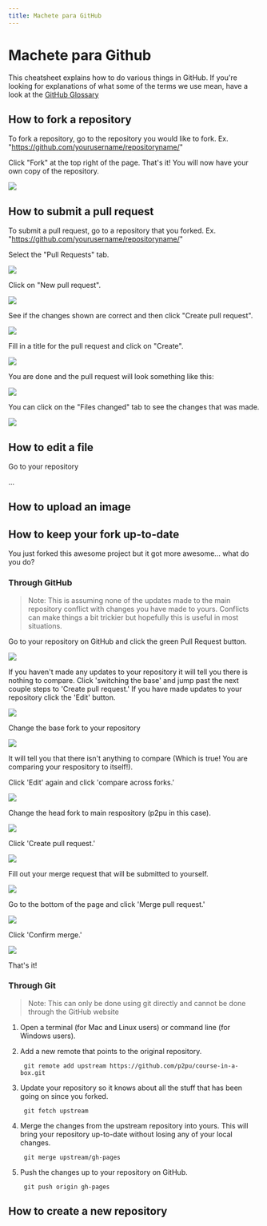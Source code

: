 ```yaml
---
title: Machete para GitHub
---
```


# Machete para Github

This cheatsheet explains how to do various things in GitHub. If you're looking for explanations of what some of the terms we use mean, have a look at the [GitHub Glossary](https://help.github.com/articles/github-glossary)

## How to fork a repository
To fork a repository, go to the repository you would like to fork.  Ex. "https://github.com/yourusername/repositoryname/"

Click "Fork" at the top right of the page.  That's it!  You will now have your own copy of the repository.

![]({{site.baseurl}}/img/tools/github-fork-step-1.png)

## How to submit a pull request

To submit a pull request, go to a repository that you forked. Ex. "https://github.com/yourusername/repositoryname/"

Select the "Pull Requests" tab.

![]({{site.baseurl}}/img/tools/github-pull-request-step-1-small.png)

Click on "New pull request".

![]({{site.baseurl}}/img/tools/github-pull-request-step-2-small.png)

See if the changes shown are correct and then click "Create pull request".

![]({{site.baseurl}}/img/tools/github-pull-request-step-3-small.png)

Fill in a title for the pull request and click on "Create".

![]({{site.baseurl}}/img/tools/github-pull-request-step-4-small.png)

You are done and the pull request will look something like this:

![]({{site.baseurl}}/img/tools/github-pull-request-step-5-small.png)

You can click on the "Files changed" tab to see the changes that was made.

![]({{site.baseurl}}/img/tools/github-pull-request-step-6-small.png)

## How to edit a file

Go to your repository

...

## How to upload an image

## How to keep your fork up-to-date
You just forked this awesome project but it got more awesome... what do you do?

### Through GitHub
> Note:  This is assuming none of the updates made to the main repository conflict with changes you have made to yours.  Conflicts can make things a bit trickier but hopefully this is useful in most situations.

Go to your repository on GitHub and click the green Pull Request button.

 ![]({{site.baseurl}}/img/tools/github-upstream-step-1.png)

If you haven't made any updates to your repository it will tell you there is nothing to compare.  Click 'switching the base' and jump past the next couple steps to 'Create pull request.'  If you have made updates to your repository click the 'Edit' button.

 ![]({{site.baseurl}}/img/tools/github-upstream-step-2.png)

Change the base fork to your repository

  ![]({{site.baseurl}}/img/tools/github-upstream-step-2-1.png)

It will tell you that there isn't anything to compare (Which is true! You are comparing your respository to itself!).

Click 'Edit' again and click 'compare across forks.'

  ![]({{site.baseurl}}/img/tools/github-upstream-step-2-2.png)

Change the head fork to main respository (p2pu in this case).

  ![]({{site.baseurl}}/img/tools/github-upstream-step-2-3.png)

Click 'Create pull request.'

 ![]({{site.baseurl}}/img/tools/github-upstream-step-3.png)

Fill out your merge request that will be submitted to yourself.

 ![]({{site.baseurl}}/img/tools/github-upstream-step-4.png)

Go to the bottom of the page and click 'Merge pull request.'

 ![]({{site.baseurl}}/img/tools/github-upstream-step-5.png)

Click 'Confirm merge.'

 ![]({{site.baseurl}}/img/tools/github-upstream-step-6.png)

That's it!  

### Through Git
> Note: This can only be done using git directly and cannot be done through the GitHub website

1. Open a terminal (for Mac and Linux users) or command line (for Windows users).

1. Add a new remote that points to the original repository.

        git remote add upstream https://github.com/p2pu/course-in-a-box.git

1. Update your repository so it knows about all the stuff that has been going on since you forked.

        git fetch upstream

1. Merge the changes from the upstream repository into yours.  This will bring your repository up-to-date without losing any of your local changes.

        git merge upstream/gh-pages

1. Push the changes up to your repository on GitHub.

        git push origin gh-pages

## How to create a new repository
